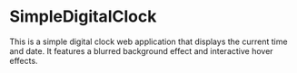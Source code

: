 # SimpleDigitalClock
This is a simple digital clock web application that displays the current time and date. It features a blurred background effect and interactive hover effects.
